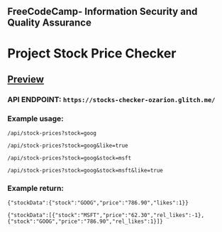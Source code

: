 **FreeCodeCamp**- Information Security and Quality Assurance
------

# Project Stock Price Checker

## [Preview](https://stocks-checker-ozarion.glitch.me/)

### API ENDPOINT: `https://stocks-checker-ozarion.glitch.me/`

### Example usage:
```
/api/stock-prices?stock=goog

/api/stock-prices?stock=goog&like=true

/api/stock-prices?stock=goog&stock=msft

/api/stock-prices?stock=goog&stock=msft&like=true
```

### Example return:
```
{"stockData":{"stock":"GOOG","price":"786.90","likes":1}}

{"stockData":[{"stock":"MSFT","price":"62.30","rel_likes":-1},{"stock":"GOOG","price":"786.90","rel_likes":1}]}
```